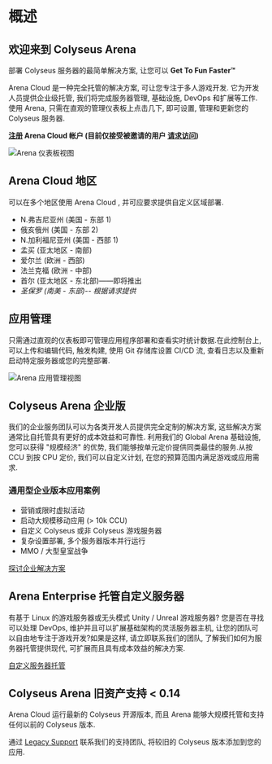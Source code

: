 # 概述

## 欢迎来到 Colyseus Arena
部署 Colyseus 服务器的最简单解决方案, 让您可以  **Get To Fun Faster™**

Arena Cloud 是一种完全托管的解决方案, 可让您专注于多人游戏开发. 它为开发人员提供企业级托管, 我们将完成服务器管理, 基础设施, DevOps 和扩展等工作.使用 Arena, 只需在直观的管理仪表板上点击几下, 即可设置, 管理和更新您的 Colyseus 服务器.

**[注册](https://console.colyseus.io/register) Arena Cloud 帐户 (目前仅接受被邀请的用户 [请求访问](https://www.colyseus.io/arena))**

![Arena 仪表板视图](../../images/dashboard-view.jpg)

## Arena Cloud 地区
可以在多个地区使用 Arena Cloud , 并可应要求提供自定义区域部署.

- N.弗吉尼亚州 (美国 - 东部 1)
- 俄亥俄州 (美国 - 东部 2)
- N.加利福尼亚州 (美国 - 西部 1)
- 孟买 (亚太地区 - 南部)
- 爱尔兰 (欧洲 - 西部)
- 法兰克福 (欧洲 - 中部)
- 首尔 (亚太地区 - 东北部)——即将推出
- *圣保罗 (南美 - 东部)-- 根据请求提供*

## 应用管理
只需通过直观的仪表板即可管理应用程序部署和查看实时统计数据.在此控制台上, 可以上传和编辑代码, 触发构建, 使用 Git 存储库设置 CI/CD 流, 查看日志以及重新启动特定服务器或您的完整部署.

![Arena 应用管理视图](../../images/app-manage-view.jpg)


## Colyseus Arena 企业版
我们的企业服务团队可以为各类开发人员提供完全定制的解决方案, 这些解决方案通常比自托管具有更好的成本效益和可靠性. 利用我们的 Global Arena 基础设施, 您可以获得 "规模经济" 的优势, 我们能够按单元定价提供同类最佳的服务.从按 CCU 到按 CPU 定价, 我们可以自定义计划, 在您的预算范围内满足游戏或应用需求.

### 通用型企业版本应用案例
- 营销或限时虚拟活动
- 启动大规模移动应用 (> 10k CCU)
- 自定义 Colyseus 或非 Colyseus 游戏服务器
- 复杂设置部署, 多个服务器版本并行运行
- MMO / 大型皇室战争

[探讨企业解决方案](mailto:contact@lucidsight.com)

## Arena Enterprise 托管自定义服务器
有基于 Linux 的游戏服务器或无头模式 Unity / Unreal 游戏服务器? 您是否在寻找可以处理 DevOps, 维护并且可以扩展基础架构的灵活服务器主机, 让您的团队可以自由地专注于游戏开发?如果是这样, 请立即联系我们的团队, 了解我们如何为服务器托管提供现代, 可扩展而且具有成本效益的解决方案.

[自定义服务器托管](mailto:support@lucidsight.com)

## Colyseus Arena 旧资产支持 < 0.14
Arena Cloud 运行最新的 Colyseus 开源版本, 而且 Arena 能够大规模托管和支持任何以前的 Colyseus 版本.

通过 [Legacy Support](mailto:support@lucidsight.com) 联系我们的支持团队, 将较旧的 Colyseus 版本添加到您的应用.
